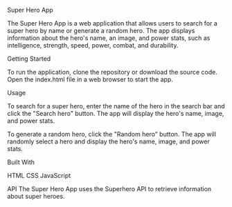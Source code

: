 Super Hero App

The Super Hero App is a web application that allows users to search for a super hero by name or generate a random hero. The app displays information about the hero's name, an image, and power stats, such as intelligence, strength, speed, power, combat, and durability.

Getting Started

To run the application, clone the repository or download the source code. Open the index.html file in a web browser to start the app.

Usage

To search for a super hero, enter the name of the hero in the search bar and click the "Search hero" button. The app will display the hero's name, image, and power stats.

To generate a random hero, click the "Random hero" button. The app will randomly select a hero and display the hero's name, image, and power stats.

Built With

HTML
CSS
JavaScript

API
The Super Hero App uses the Superhero API to retrieve information about super heroes.
